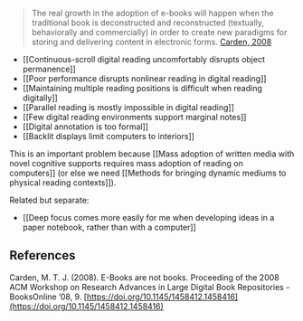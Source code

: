 > The real growth in the adoption of e-books will happen when the traditional book is deconstructed and reconstructed (textually, behaviorally and commercially) in order to create new paradigms for storing and delivering content in electronic forms. [Carden, 2008](https://notes.andymatuschak.org/zDGk8tvVDD1mbTgpMMB5UGh?stackedNotes=zPVYHEJdDBoMoQV5pQ4h71S&stackedNotes=zMHusNNzg8DveY5HJFbh1RU&stackedNotes=z2bSwDuxY2Jbv1ntLKB3SL1)

- [[Continuous-scroll digital reading uncomfortably disrupts object permanence]]
- [[Poor performance disrupts nonlinear reading in digital reading]]
- [[Maintaining multiple reading positions is difficult when reading digitally]]
- [[Parallel reading is mostly impossible in digital reading]]
- [[Few digital reading environments support marginal notes]]
- [[Digital annotation is too formal]]
- [[Backlit displays limit computers to interiors]]

This is an important problem because [[Mass adoption of written media with novel cognitive supports requires mass adoption of reading on computers]] (or else we need [[Methods for bringing dynamic mediums to physical reading contexts]]).

Related but separate:

- [[Deep focus comes more easily for me when developing ideas in a paper notebook, rather than with a computer]]

## References

Carden, M. T. J. (2008). E-Books are not books. Proceeding of the 2008 ACM Workshop on Research Advances in Large Digital Book Repositories - BooksOnline ’08, 9. [https://doi.org/10.1145/1458412.1458416](https://doi.org/10.1145/1458412.1458416)